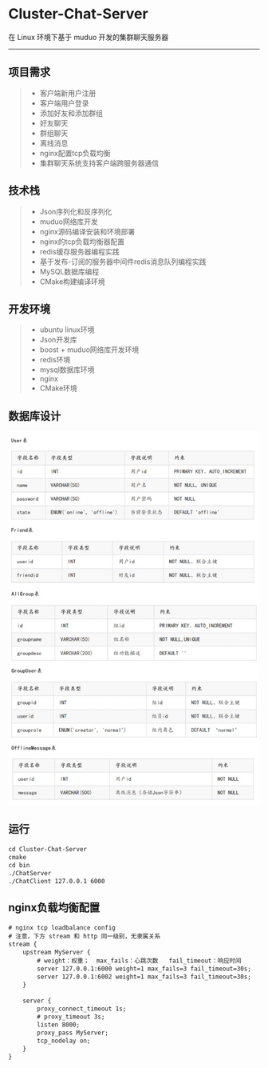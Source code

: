 # Cluster-Chat-Server
在 Linux 环境下基于 muduo 开发的集群聊天服务器

------------------------------------
## 项目需求
>* 客户端新用户注册
>* 客户端用户登录
>* 添加好友和添加群组
>* 好友聊天
>* 群组聊天
>* 离线消息
>* nginx配置tcp负载均衡
>* 集群聊天系统支持客户端跨服务器通信

## 技术栈
>* Json序列化和反序列化
>* muduo网络库开发
>* nginx源码编译安装和环境部署
>* nginx的tcp负载均衡器配置
>* redis缓存服务器编程实践
>* 基于发布-订阅的服务器中间件redis消息队列编程实践
>* MySQL数据库编程
>* CMake构建编译环境

## 开发环境
>* ubuntu linux环境
>* Json开发库
>* boost + muduo网络库开发环境
>* redis环境
>* mysql数据库环境
>* nginx
>* CMake环境

## 数据库设计
![database](./z_source/img/database.JPG)

## 运行
```
cd Cluster-Chat-Server
cmake
cd bin
./ChatServer
./ChatClient 127.0.0.1 6000
```

## nginx负载均衡配置
```
# nginx tcp loadbalance config
# 注意，下方 stream 和 http 同一级别，无隶属关系
stream {
    upstream MyServer {
        # weight：权重；  max_fails：心跳次数   fail_timeout：响应时间
        server 127.0.0.1:6000 weight=1 max_fails=3 fail_timeout=30s;
        server 127.0.0.1:6002 weight=1 max_fails=3 fail_timeout=30s;
    }

    server {
        proxy_connect_timeout 1s;
        # proxy_timeout 3s;
        listen 8000;
        proxy_pass MyServer;
        tcp_nodelay on;
    }
}
```